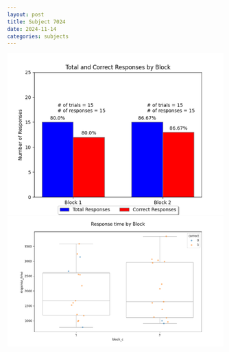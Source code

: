 ```yaml
---
layout: post
title: Subject 7024
date: 2024-11-14
categories: subjects
---
```


![](data/7024/run-9/7024_ATS_responses.png)
![](data/7024/run-9/7024_ATS_rt.png)
